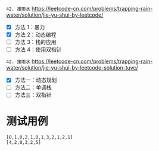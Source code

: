 
`42. 接雨水` https://leetcode-cn.com/problems/trapping-rain-water/solution/jie-yu-shui-by-leetcode/
- [x] 方法 1：暴力
- [x] 方法 2：动态编程
- [ ] 方法 3：栈的应用
- [ ] 方法 4：使用双指针

`42. 接雨水` https://leetcode-cn.com/problems/trapping-rain-water/solution/jie-yu-shui-by-leetcode-solution-tuvc/
- [x] 方法一：动态规划
- [ ] 方法二：单调栈
- [ ] 方法三：双指针

# 测试用例

```
[0,1,0,2,1,0,1,3,2,1,2,1]
[4,2,0,3,2,5]
```
